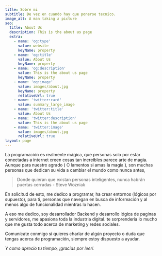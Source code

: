 ```yaml
---
title: Sobre mi
subtitle: De vez en cuando hay que ponerse tecnico.
image_alt: A man taking a picture
seo:
  title: About Us
  description: This is the about us page
  extra:
    - name: 'og:type'
      value: website
      keyName: property
    - name: 'og:title'
      value: About Us
      keyName: property
    - name: 'og:description'
      value: This is the about us page
      keyName: property
    - name: 'og:image'
      value: images/about.jpg
      keyName: property
      relativeUrl: true
    - name: 'twitter:card'
      value: summary_large_image
    - name: 'twitter:title'
      value: About Us
    - name: 'twitter:description'
      value: This is the about us page
    - name: 'twitter:image'
      value: images/about.jpg
      relativeUrl: true
layout: page
---
```

La programación es realmente mágica, que personas solo por estar conectadas a internet creen cosas tan increíbles parece arte de magia. Aunque para nuestro agrado ( O lamentos si amas la magia ), son muchas personas que dedican su vida a cambiar el mundo como nunca antes,

> Donde quieran que existan personas inteligentes, nunca habrán puertas cerradas - Steve Wozniak

En solicitud de esto, me dedico a programar, ha crear entornos (lógicos por supuesto), para ti, personas que navegan en busca de información y al menos algo de funcionalidad mientras lo hacen.

A eso me dedico, soy desarrollador Backend y desarrollo lógica de paginas y servidores, me apasiona toda la industria digital. te sorprendería lo mucho que me gusta todo acerca de marketing y redes sociales.

Comunícate conmigo si quieres charlar de algún proyecto o duda que tengas acerca de programación, siempre estoy dispuesto a ayudar.

*Y como aprecio tu tiempo, ¡gracias por leer!.*

